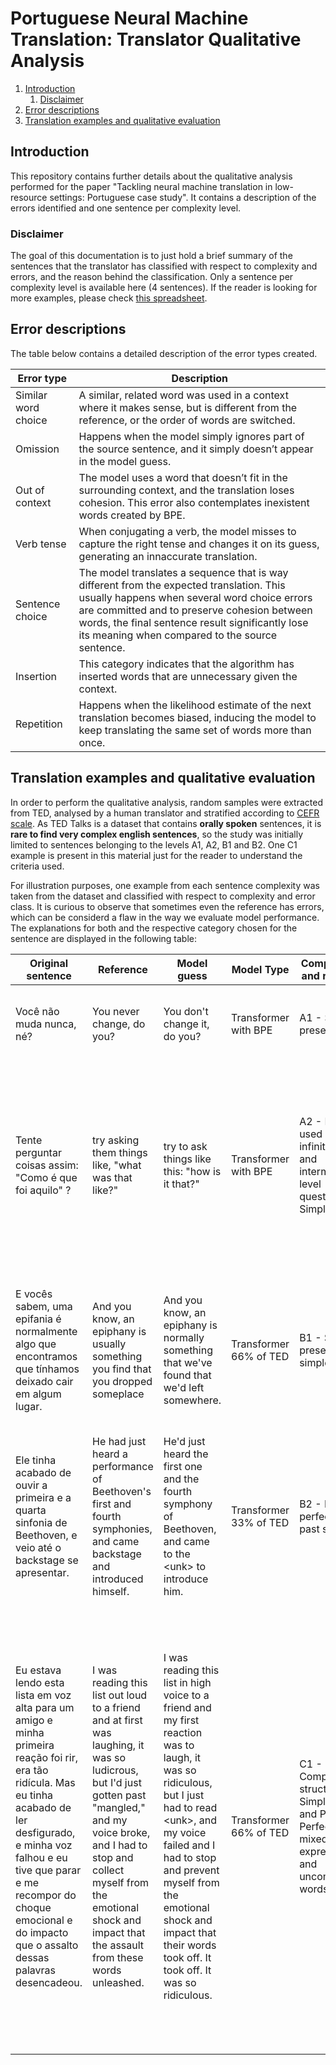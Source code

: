 # Portuguese Neural Machine Translation: Translator Qualitative Analysis

1. [Introduction](#introduction)
    1. [Disclaimer](#disclaimer)
1. [Error descriptions](#error-descriptions)
1. [Translation examples and qualitative evaluation](#qualitative-evaluation)

<a id="introduction"></a>
## Introduction

This repository contains further details about the qualitative analysis performed for the paper "Tackling neural machine translation in low-resource settings: Portuguese case study". It contains a description of the errors identified and one sentence per complexity level.

<a id="disclaimer"></a>
### Disclaimer

The goal of this documentation is to just hold a brief summary of the sentences that the translator has classified with respect to complexity and errors, and the reason behind the classification. Only a sentence per complexity level is available here (4 sentences). If the reader is looking for more examples, please check [this spreadsheet](https://docs.google.com/spreadsheets/d/1LOYKcWYwHbLAuI8vAg0Fp0MDz-TtXzutwlmptLyd3_Q/edit#gid=1620985044).

<a id="error-descriptions"></a>
## Error descriptions

The table below contains a detailed description of the error types created.

| Error type        | Description |
| ----------------- | ----------- |
| Similar word choice | A similar, related word was used in a context where it makes sense, but is different from the reference, or the order of words are switched. |
| Omission            | Happens when the model simply ignores part of the source sentence, and it simply doesn’t appear in the model guess. |
| Out of context      | The model uses a word that doesn’t fit in the surrounding context, and the translation loses cohesion. This error also contemplates inexistent words created by BPE. |
| Verb tense      | When conjugating a verb, the model misses to capture the right tense and changes it on its guess, generating an innaccurate translation. |
| Sentence choice      | The model translates a sequence that is way different from the expected translation. This usually happens when several word choice errors are committed and to preserve cohesion between words, the final sentence result significantly lose its meaning when compared to the source sentence. |
| Insertion      | This category indicates that the algorithm has inserted words that are unnecessary given the context. |
| Repetition      | Happens when the likelihood estimate of the next translation becomes biased, inducing the model to keep translating the same set of words more than once. |

<a id="qualitative-evaluation"></a>
## Translation examples and qualitative evaluation

In order to perform the qualitative analysis, random samples were extracted from TED, analysed by a human translator and stratified according to [CEFR scale](https://www.coe.int/en/web/common-european-framework-reference-languages/level-descriptions). As TED Talks is a dataset that contains **orally spoken** sentences, it is **rare to find very complex english sentences**, so the study was initially limited to sentences belonging to the levels A1, A2, B1 and B2. One C1 example is present in this material just for the reader to understand the criteria used.

For illustration purposes, one example from each sentence complexity was taken from the dataset and classified with respect to complexity and error class. It is curious to observe that sometimes even the reference has errors, which can be considerd a flaw in the way we evaluate model performance. The explanations for both and the respective category chosen for the sentence are displayed in the following table:

| Original sentence        | Reference                 | Model guess                  | Model Type           | Complexity and reason | English error classification                                                                 |
|----|-----|-----|-----|-----|-----|
| Você não muda nunca, né? | You never change, do you? | You don't change it, do you? | Transformer with BPE | A1 - Simple present   | 1) Insertion error: "it" was added. 2) Similar word choice: Never/Don't are close in meaning |
| Tente perguntar coisas assim: "Como é que foi aquilo" ? | try asking them things like, "what was that like?" | try to ask things like this: "how is it that?" | Transformer with BPE | A2 - ING used as infinitive and intermediate level question in Simple Past  | 1) Verb Tense Error: model changes ING infinitive (try asking) for TO infinitive (try to ask). Omission Error: model omitted "them". 2) Insertion Error: the model inserted "this". 3) Sentence Choice Error: "what was that like?" was changed to  "how is it that?" |
| E vocês sabem, uma epifania é normalmente algo que encontramos que tínhamos deixado cair em algum lugar. | And you know, an epiphany is usually something you find that you dropped someplace | And you know, an epiphany is normally something that we've found that we'd left somewhere. | Transformer 66% of TED | B1 - Simple present and simple past  | 1) Similar word choice: usually/normally. 2) Sentence choice and Verb tense: The meaning and tense were changed, "you find that you dropped someplace" was replaced for "we've found that we'd left somewhere" |
| Ele tinha acabado de ouvir a primeira e a quarta sinfonia de Beethoven, e veio até o backstage se apresentar. | He had just heard a performance of Beethoven's first and fourth symphonies, and came backstage and introduced himself. | He'd just heard the first one and the fourth symphony of Beethoven, and came to the \<unk> to introduce him. | Transformer 33% of TED | B2 - Past perfect and past simple | 1) Omission Error: The model omitted "a performance of" that appears in the original sentence. 2) Unk error. 3) Insertion error: first one. |
| Eu estava lendo esta lista em voz alta para um amigo e minha primeira reação foi rir, era tão ridícula. Mas eu tinha acabado de ler desfigurado, e minha voz falhou e eu tive que parar e me recompor do choque emocional e do impacto que o assalto dessas palavras desencadeou. | I was reading this list out loud to a friend and at first was laughing, it was so ludicrous, but I'd just gotten past "mangled," and my voice broke, and I had to stop and collect myself from the emotional shock and impact that the assault from these words unleashed. | I was reading this list in high voice to a friend and my first reaction was to laugh, it was so ridiculous, but I just had to read \<unk>, and my voice failed and I had to stop and prevent myself from the emotional shock and impact that their words took off. It took off. It was so ridiculous. | Transformer 66% of TED | C1 - Complex structure in Simple Past and Past Perfect, mixed with expressions and uncommon words | 1) Word Choice Error: the model changes "out loud" for "in high voice"/"ludicrous", "ridiculous"/collect" for "prevent". 2) Sentence Choice Error: the model changed "and at first was laughing" for "and my first reaction was to laugh", "but i'd just gotten past mangled" for "but i just had to read \<unk>", "and my voice broke" for "and my voice failed", "the emotional shock and impact that the assault from these words unleashed" for "the emotional shock and impact that their words took off". 3) Insertion Error: the model inserted "it took off" and "it was so ridiculous" at the end. 4) Repetition error: took off |
